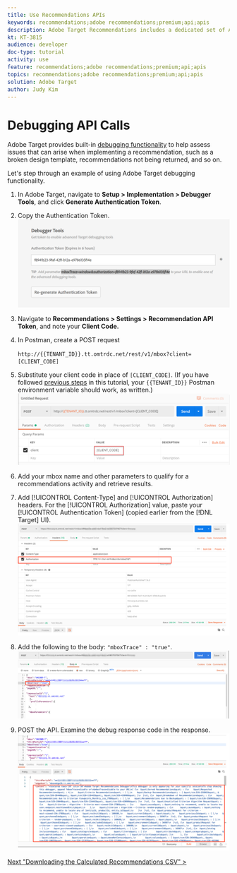 ```yaml
---
title: Use Recommendations APIs
keywords: recommendations;adobe recommendations;premium;api;apis
description: Adobe Target Recommendations includes a dedicated set of APIs that allow you to manage your catalog of recommendable products and/or content; manage your recommendations algorithms and campaigns; and deliver recommendations in JSON, HTML, or XML objects to be displayed in web, mobile, email, IOT, and other channels.
kt: KT-3815
audience: developer
doc-type: tutorial
activity: use
feature: recommendations;adobe recommendations;premium;api;apis
topics: recommendations;adobe recommendations;premium;api;apis
solution: Adobe Target
author: Judy Kim
---
```


# Debugging API Calls

Adobe Target provides built-in [debugging functionality](https://docs.adobe.com/help/en/target/using/activities/troubleshoot-activities/content-trouble.html) to help assess issues that can arise when implementing a recommendation, such as a broken design template, recommendations not being returned, and so on.

Let's step through an example of using Adobe Target debugging functionality.

1. In Adobe Target, navigate to **Setup > Implementation > Debugger Tools**, and click **Generate Authentication Token**.
2. Copy the Authentication Token.
   ![debug0](assets/debug0.png)
3. Navigate to **Recommendations > Settings > Recommendation API Token**, and note your **Client Code.**
4. In Postman, create a POST request <!-- Judy: Is this the correct syntax? Is there no accompanying developer documentation? -->

    `http://{{TENANT_ID}}.tt.omtrdc.net/rest/v1/mbox?client=[CLIENT_CODE]`
5. Substitute your client code in place of `[CLIENT_CODE]`. (If you have followed [previous steps](2configure-io-target-integration.md) in this tutorial, your `{{TENANT_ID}}` Postman environment variable should work, as written.)
   ![debug0a](assets/debug0a.png)
6. Add your mbox name and other parameters to qualify for a recommendations activity and retrieve results. <!--JUDY: David: Missing body - Where can I get a working example of this? -->
7. Add [!UICONTROL Content-Type] and [!UICONTROL Authorization] headers. For the [!UICONTROL Authorization] value, paste your [!UICONTROL Authentication Token] (copied earlier from the [!DNL Target] UI).
   ![debug1.png](assets/debug1.png)
8. Add the following to the body:  `"mboxTrace" : "true"`.<!-- JUDY: Where can I get this sample JSON for the body?? Ask John. Couple options: can say, this assumes you did something like tutorial #5, and we're running debug against that. Other option: We assume you have some existing recs activity you want to debug, so we won't explain the params you need to send in for that activity, we're just showing you how to add the debugging parameter. Option 1. Built out the entire activity, now applying trace to that activity. So in #5 tutorial, have them pick specific criteria, and specify which mbox/profile params based on the biz outcome trying to achieve. e.g. If trying to built a criteria that will retrieve similar items based on a content similarity alg, based on the currently viewed item. In which case, need to provide entity.id.-->
   ![debug2.png](assets/debug2.png)
9. POST the API. Examine the debug response code in the response.
   ![debug3.png](assets/debug3.png)

<!-- Judy: Rob: Need more info here. What do I need to do to set up an example of meaningful debug code? Answer: Copy the "content," and if you paste it in HTML to viewpretty. Examine the content to see what seems meaningful. e.g. Here's the items that were excluded, here's the logic, here's the criteria, etc. Intentional error: provide an entity id value that doesn't have recommendations available. Will need a site with recs running on it. CHeck out: https://docs.adobe.com/content/help/en/target/using/recommendations/recommendations-faq/recommendations-faq.html#what-does-the-no-content-response-sometimes-returned-in-the-recommendations-content-trace-mean-->

[Next "Downloading the Calculated Recommendations CSV" >](7download-calc-recs-csv.md)